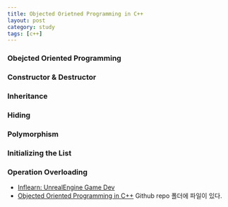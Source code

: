 ```yaml
---
title: Objected Orietned Programming in C++
layout: post
category: study
tags: [c++]
---
```


### Obejcted Oriented Programming

### Constructor & Destructor

### Inheritance

### Hiding

### Polymorphism

### Initializing the List

### Operation Overloading

- [Inflearn: UnrealEngine Game Dev](https://www.inflearn.com/course/%EC%96%B8%EB%A6%AC%EC%96%BC-3d-mmorpg-1)
- [Objected Oriented Programming in C++](https://github.com/sjang1594/self-study/tree/master/game_dev/cpp/opp) Github repo 폴더에 파일이 있다.